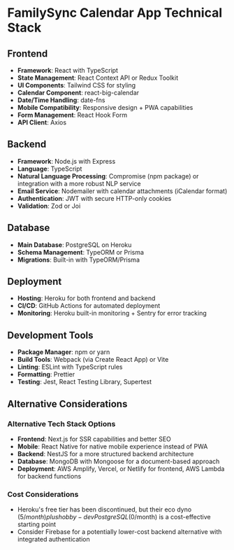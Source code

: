 # FamilySync Calendar App Technical Stack

## Frontend
- **Framework**: React with TypeScript
- **State Management**: React Context API or Redux Toolkit
- **UI Components**: Tailwind CSS for styling
- **Calendar Component**: react-big-calendar
- **Date/Time Handling**: date-fns
- **Mobile Compatibility**: Responsive design + PWA capabilities
- **Form Management**: React Hook Form
- **API Client**: Axios

## Backend
- **Framework**: Node.js with Express
- **Language**: TypeScript
- **Natural Language Processing**: Compromise (npm package) or integration with a more robust NLP service
- **Email Service**: Nodemailer with calendar attachments (iCalendar format)
- **Authentication**: JWT with secure HTTP-only cookies
- **Validation**: Zod or Joi

## Database
- **Main Database**: PostgreSQL on Heroku
- **Schema Management**: TypeORM or Prisma
- **Migrations**: Built-in with TypeORM/Prisma

## Deployment
- **Hosting**: Heroku for both frontend and backend
- **CI/CD**: GitHub Actions for automated deployment
- **Monitoring**: Heroku built-in monitoring + Sentry for error tracking

## Development Tools
- **Package Manager**: npm or yarn
- **Build Tools**: Webpack (via Create React App) or Vite
- **Linting**: ESLint with TypeScript rules
- **Formatting**: Prettier
- **Testing**: Jest, React Testing Library, Supertest

## Alternative Considerations

### Alternative Tech Stack Options
- **Frontend**: Next.js for SSR capabilities and better SEO
- **Mobile**: React Native for native mobile experience instead of PWA
- **Backend**: NestJS for a more structured backend architecture
- **Database**: MongoDB with Mongoose for a document-based approach
- **Deployment**: AWS Amplify, Vercel, or Netlify for frontend, AWS Lambda for backend functions

### Cost Considerations
- Heroku's free tier has been discontinued, but their eco dyno ($5/month) plus hobby-dev PostgreSQL ($0/month) is a cost-effective starting point
- Consider Firebase for a potentially lower-cost backend alternative with integrated authentication
